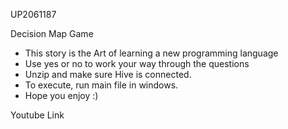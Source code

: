 UP2061187

Decision Map Game
- This story is the Art of learning a new programming language 
- Use yes or no to work your way through the questions
- Unzip and make sure Hive is connected.
- To execute, run main file in windows.
- Hope you enjoy :)

Youtube Link

